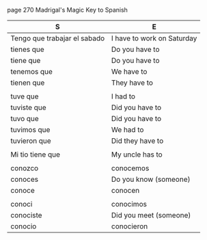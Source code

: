 
page 270
Madrigal's Magic Key to Spanish

| S | E |
| - | - |
| Tengo que trabajar el sabado | I have to work on Saturday |
| tienes que | Do you have to |
| tiene que  | Do you have to |
| tenemos que | We have to |
| tienen que | They have to |
| | |
| tuve que | I had to |
| tuviste que | Did you have to |
| tuvo que | Did you have to |
| tuvimos que | We had to |
| tuvieron que | Did they have to |
| | |
| Mi tio tiene que | My uncle has to |
| | |
| conozco | conocemos |
| conoces | Do you know (someone) |
| conoce | conocen |
| | |
| conoci | conocimos |
| conociste | Did you meet (someone) |
| conocio | conocieron |
